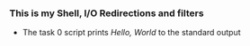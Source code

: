### This is my Shell, I/O Redirections and filters
- The task 0 script prints *Hello, World* to the standard output
